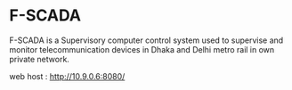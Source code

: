 # F-SCADA

F-SCADA is a Supervisory computer control system used to supervise and monitor telecommunication devices in Dhaka and Delhi metro rail in own private network.


web host : http://10.9.0.6:8080/
